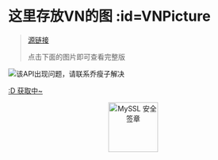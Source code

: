 # 这里存放VN的图 :id=VNPicture

> [源链接](https://cdn.jsdelivr.net/gh/qiaoshouzi/HeiGeYuan-General-Warehouse@CFPages_WEB/_img/V-Final_9.jpg)
>
> 点击下面的图片即可查看完整版

![该API出现问题，请联系乔瘦子解决](https://cdn.jsdelivr.net/gh/qiaoshouzi/HeiGeYuan-General-Warehouse@CFPages_WEB/_img/V-Final_9.jpg)

<p id="hitokoto"><a href="#" id="hitokoto_text">:D 获取中~</a></p>




<div title="MySSL 安全签章" id="myssl_seal" onclick="window.open('https://myssl.com/seal/detail?domain=www.heigeyuan.com','MySSL安全签章','height=800,width=470,top=0,right=0,toolbar=no,menubar=no,scrollbars=no,resizable=no,location=no,status=no')" style="text-align: center"><img src="https://sealres.myssl.com/seal/img/1x/seal.svg?domain=www.heigeyuan.com" alt="MySSL 安全签章" style="width: 100px; height: auto; cursor: pointer"></div>